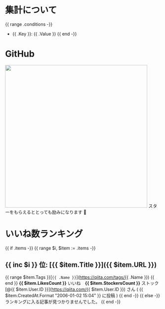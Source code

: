 # 集計について

{{ range .conditions -}}
- {{ .Key }}: {{ .Value }}
{{ end -}}

# GitHub

<a href="https://github.com/koki-develop/qiita-lgtm-ranking"><img src="https://github-link-card.s3.ap-northeast-1.amazonaws.com/koki-develop/qiita-lgtm-ranking.png" width="460px"></a>
スターをもらえるととっても励みになります :bow:

# いいね数ランキング

{{ if .items -}}
{{ range $i, $item := .items -}}
## {{ inc $i }} 位: [{{ $item.Title }}]({{ $item.URL }})

{{ range $item.Tags }}[`{{ .Name }}`](https://qiita.com/tags/{{ .Name }}) {{ end }}
**{{ $item.LikesCount }}** いいね　**{{ $item.StockersCount }}** ストック
[@{{ $item.User.ID }}](https://qiita.com/{{ $item.User.ID }}) さん ( {{ $item.CreatedAt.Format "2006-01-02 15:04" }} に投稿 )
{{ end -}}
{{ else -}}
ランキングに入る記事が見つかりませんでした。
{{ end -}}
